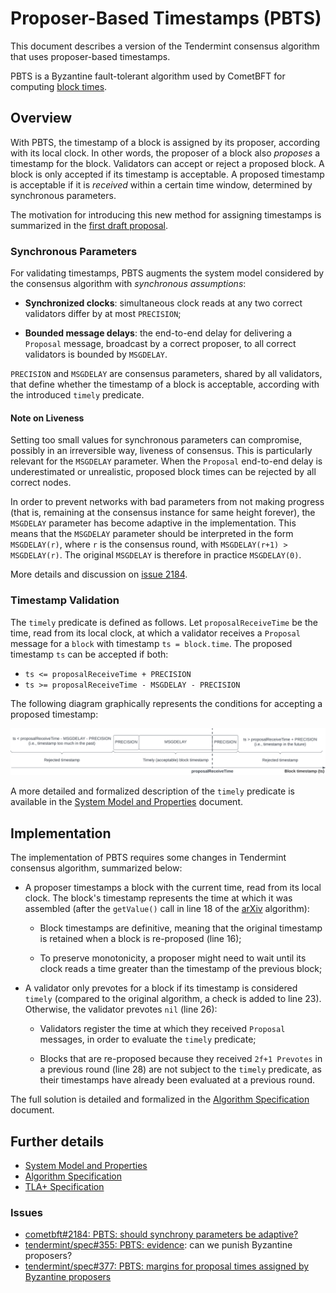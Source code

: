# Proposer-Based Timestamps (PBTS)

This document describes a version of the Tendermint consensus algorithm
that uses proposer-based timestamps.

PBTS is a Byzantine fault-tolerant algorithm used by CometBFT for computing [block times](../time.md).

## Overview

With PBTS, the timestamp of a block is assigned by its
proposer, according with its local clock.
In other words, the proposer of a block also *proposes* a timestamp for the block.
Validators can accept or reject a proposed block.
A block is only accepted if its timestamp is acceptable.
A proposed timestamp is acceptable if it is *received* within a certain time window,
determined by synchronous parameters.

The motivation for introducing this new method for assigning timestamps is
summarized in the [first draft proposal][main_v1].

### Synchronous Parameters

For validating timestamps, PBTS augments the system model considered by the
consensus algorithm with *synchronous assumptions*:

- **Synchronized clocks**: simultaneous clock reads at any two correct validators
differ by at most `PRECISION`;

- **Bounded message delays**: the end-to-end delay for delivering a `Proposal`
  message, broadcast by a correct proposer, to all correct validators is 
  bounded by `MSGDELAY`.

`PRECISION` and `MSGDELAY` are consensus parameters, shared by all validators,
that define whether the timestamp of a block is acceptable,
according with the introduced `timely` predicate.

#### Note on Liveness

Setting too small values for synchronous parameters can compromise,
possibly in an irreversible way, liveness of consensus.
This is particularly relevant for the `MSGDELAY` parameter.
When the `Proposal` end-to-end delay is underestimated or unrealistic, proposed block
times can be rejected by all correct nodes.

In order to prevent networks with bad parameters from not making progress (that is, 
remaining at the consensus instance for same height forever), the `MSGDELAY`
parameter has become adaptive in the implementation.
This means that the `MSGDELAY` parameter should be interpreted in the form `MSGDELAY(r)`, where `r` is the
consensus round, with `MSGDELAY(r+1) > MSGDELAY(r)`.
The original `MSGDELAY` is therefore in practice `MSGDELAY(0)`.

More details and discussion on [issue 2184][issue2184].

### Timestamp Validation

The `timely` predicate is defined as follows.
Let `proposalReceiveTime` be the time, read from its local clock, at
which a validator receives a `Proposal` message for a `block` with timestamp `ts = block.time`.
The proposed timestamp `ts` can be accepted if both:

 - `ts <= proposalReceiveTime + PRECISION`
 - `ts >= proposalReceiveTime - MSGDELAY - PRECISION`

The following diagram graphically represents the conditions for accepting a proposed timestamp:

![diagram](./diagram.png)

A more detailed and formalized description of the `timely` predicate is available in the
[System Model and Properties][sysmodel] document.

## Implementation

The implementation of PBTS requires some changes in Tendermint consensus algorithm,
summarized below:

- A proposer timestamps a block with the current time, read from its local clock.
The block's timestamp represents the time at which it was assembled
(after the `getValue()` call in line 18 of the [arXiv][arXiv] algorithm):

    - Block timestamps are definitive, meaning that the original timestamp
	is retained when a block is re-proposed (line 16);

    - To preserve monotonicity, a proposer might need to wait until its clock
	reads a time greater than the timestamp of the previous block;

- A validator only prevotes for a block if its timestamp is considered `timely`
(compared to the original algorithm, a check is added to line 23).
Otherwise, the validator prevotes `nil` (line 26):

    - Validators register the time at which they received `Proposal` messages,
	in order to evaluate the `timely` predicate;

    - Blocks that are re-proposed because they received `2f+1 Prevotes`
	in a previous round (line 28) are not subject to the `timely` predicate,
    as their timestamps have already been evaluated at a previous round.

The full solution is detailed and formalized in the [Algorithm Specification][algorithm] document.

## Further details

- [System Model and Properties][sysmodel]
- [Algorithm Specification][algorithm]
- [TLA+ Specification][proposertla]

### Issues

- [cometbft#2184: PBTS: should synchrony parameters be adaptive?][issue2184]
- [tendermint/spec#355: PBTS: evidence][issue355]: can we punish Byzantine proposers?
- [tendermint/spec#377: PBTS: margins for proposal times assigned by Byzantine proposers][issue377]


[main_v1]: ./v1/pbts_001_draft.md

[algorithm]: ./pbts-algorithm.md
[algorithm_v1]: ./v1/pbts-algorithm_001_draft.md

[sysmodel]: ./pbts-sysmodel.md
[sysmodel_v1]: ./v1/pbts-sysmodel_001_draft.md
[timely-predicate]: ./pbts-sysmodel.md#timely-predicate

[proposertla]: ./tla/README.md

[bfttime]: ../bft-time.md
[arXiv]: https://arxiv.org/pdf/1807.04938.pdf

[issue353]: https://github.com/tendermint/spec/issues/353
[issue355]: https://github.com/tendermint/spec/issues/355
[issue370]: https://github.com/tendermint/spec/issues/370
[issue371]: https://github.com/tendermint/spec/issues/371
[issue372]: https://github.com/tendermint/spec/issues/372
[issue377]: https://github.com/tendermint/spec/issues/377
[issue2184]: https://github.com/cometbft/cometbft/issues/2184
